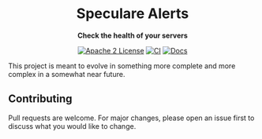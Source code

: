 <div align="center">
  <h1>Speculare Alerts</h1>
  <p>
    <strong>Check the health of your servers</strong>
  </p>
  <p>

[![Apache 2 License](https://img.shields.io/badge/license-Apache%202-blue.svg)](LICENSE)
[![CI](https://github.com/speculare-cloud/speculare-alerts/workflows/CI/badge.svg)](https://github.com/speculare-cloud/speculare-alerts/actions)
[![Docs](https://img.shields.io/badge/Docs-latest-green.svg)](https://docs.speculare.cloud)

  </p>
</div>

This project is meant to evolve in something more complete and more complex in a somewhat near future.

Contributing
--------------------------

Pull requests are welcome. For major changes, please open an issue first to discuss what you would like to change.